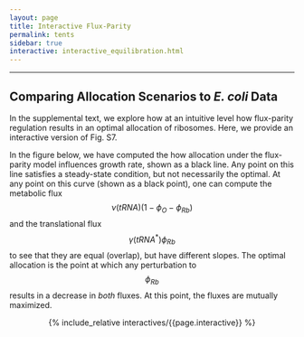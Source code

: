 ```yaml
---
layout: page
title: Interactive Flux-Parity
permalink: tents
sidebar: true
interactive: interactive_equilibration.html
---
```

---

## Comparing Allocation Scenarios to *E. coli* Data 
In the supplemental text, we explore how at an intuitive level how flux-parity 
regulation results in an optimal allocation of ribosomes. Here, we provide an 
interactive version of Fig. S7. 

In the figure below, we have computed the how allocation under the 
flux-parity model influences growth rate, shown as a black line. Any point 
on this line satisfies a steady-state condition, but not necessarily the optimal. 
At any point on this curve (shown as a black point), one can compute the metabolic 
flux $$\nu(tRNA)(1 - \phi_O - \phi_{Rb})$$ and the 
translational flux $$\gamma(tRNA^*)\phi_{Rb}$$ to see that they are equal (overlap), 
but have different slopes. The optimal allocation is the point at which any 
perturbation to $$\phi_{Rb}$$ results in a decrease in *both* fluxes. At this 
point, the fluxes are mutually maximized. 

<!-- The below line includes the interactive figure. Do not change! -->
<center>

{% include_relative interactives/{{page.interactive}} %}

</center>


